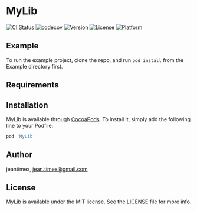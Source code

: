 # MyLib

[![CI Status](https://img.shields.io/travis/jeantimex/MyLib.svg?style=flat)](https://travis-ci.org/jeantimex/MyLib)
[![codecov](https://codecov.io/gh/jeantimex/MyLib/branch/master/graph/badge.svg)](https://codecov.io/gh/jeantimex/MyLib)
[![Version](https://img.shields.io/cocoapods/v/MyLib.svg?style=flat)](https://cocoapods.org/pods/MyLib)
[![License](https://img.shields.io/cocoapods/l/MyLib.svg?style=flat)](https://cocoapods.org/pods/MyLib)
[![Platform](https://img.shields.io/cocoapods/p/MyLib.svg?style=flat)](https://cocoapods.org/pods/MyLib)

## Example

To run the example project, clone the repo, and run `pod install` from the Example directory first.

## Requirements

## Installation

MyLib is available through [CocoaPods](https://cocoapods.org). To install
it, simply add the following line to your Podfile:

```ruby
pod 'MyLib'
```

## Author

jeantimex, jean.timex@gmail.com

## License

MyLib is available under the MIT license. See the LICENSE file for more info.
